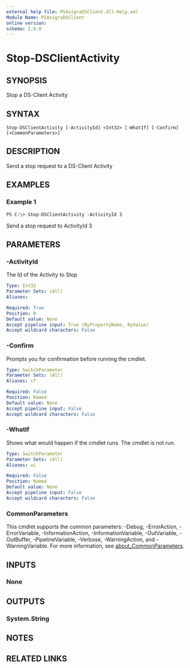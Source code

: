 ```yaml
---
external help file: PSAsigraDSClient.dll-Help.xml
Module Name: PSAsigraDSClient
online version:
schema: 2.0.0
---
```


# Stop-DSClientActivity

## SYNOPSIS
Stop a DS-Client Activity

## SYNTAX

```
Stop-DSClientActivity [-ActivityId] <Int32> [-WhatIf] [-Confirm] [<CommonParameters>]
```

## DESCRIPTION
Send a stop request to a DS-Client Activity

## EXAMPLES

### Example 1
```
PS C:\> Stop-DSClientActivity -ActivityId 3
```

Send a stop request to ActivityId 3

## PARAMETERS

### -ActivityId
The Id of the Activity to Stop

```yaml
Type: Int32
Parameter Sets: (All)
Aliases:

Required: True
Position: 0
Default value: None
Accept pipeline input: True (ByPropertyName, ByValue)
Accept wildcard characters: False
```

### -Confirm
Prompts you for confirmation before running the cmdlet.

```yaml
Type: SwitchParameter
Parameter Sets: (All)
Aliases: cf

Required: False
Position: Named
Default value: None
Accept pipeline input: False
Accept wildcard characters: False
```

### -WhatIf
Shows what would happen if the cmdlet runs. The cmdlet is not run.

```yaml
Type: SwitchParameter
Parameter Sets: (All)
Aliases: wi

Required: False
Position: Named
Default value: None
Accept pipeline input: False
Accept wildcard characters: False
```

### CommonParameters
This cmdlet supports the common parameters: -Debug, -ErrorAction, -ErrorVariable, -InformationAction, -InformationVariable, -OutVariable, -OutBuffer, -PipelineVariable, -Verbose, -WarningAction, and -WarningVariable. For more information, see [about_CommonParameters](http://go.microsoft.com/fwlink/?LinkID=113216).

## INPUTS

### None
## OUTPUTS

### System.String

## NOTES

## RELATED LINKS
